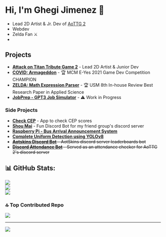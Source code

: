 # Hi, I'm **Ghegi Jimenez** 👋

- Lead 2D Artist & Jr. Dev of [AoTTG 2](https://github.com/AoTTG-2)
- Webdev
- Zelda Fan ⚔
- 
## Projects

- **[Attack on Titan Tribute Game 2](https://github.com/AoTTG-2)** - Lead 2D Artist & Junior Dev
- **[COVID: Armageddon](https://github.com/gisketch/covid-armageddon)**  - 🏆 MCM E-Yes 2021 Game Dev Competition CHAMPION
- **[ZELDA: Math Expression Parser](https://github.com/gisketch/ZELDA-cs50-final-project)** - 🏆 USM 8th In-house Review Best Research Paper in Applied Science
- **[JobPrep - GPT3 Job Simulator](https://github.com/gisketch/gpt3-job-interview-simulator)** - ⚠ Work in Progress

### Side Projects

- **[Check CEP](https://check-cep-ece.netlify.app/)** - App to check CEP scores
- **[Shou Mai](https://github.com/ChowFan-Devs/shou-mai-discord-bot)** - Fun Discord Bot for my friend group's discord server
- **[Raspberry Pi - Bus Arrival Announcement System](https://github.com/gisketch/RPi-bus-announcing-system)**
- **[Complete Uniform Detection using YOLOv8](https://github.com/gisketch/complete-uniform-detection-YOLOv8)**
- ~~**[Aotskins Discord Bot](https://github.com/gisketch/aotskins-bot)** - AotSkins discord server leaderboards bot~~
- ~~**[Discord Attendance Bot](https://github.com/gisketch/discord-attendance-bot)** - Served as an attendance checker for AoTTG 2's discord server~~


## 📊 GitHub Stats:
![](https://github-readme-stats.vercel.app/api?username=gisketch&theme=onedark&hide_border=true&include_all_commits=false&count_private=false)<br/>
![](https://github-readme-streak-stats.herokuapp.com/?user=gisketch&theme=onedark&hide_border=true)<br/>
![](https://github-readme-stats.vercel.app/api/top-langs/?username=gisketch&theme=onedark&hide_border=true&include_all_commits=false&count_private=false&layout=compact)

### 🔝 Top Contributed Repo
![](https://github-contributor-stats.vercel.app/api?username=gisketch&limit=5&theme=onedark&combine_all_yearly_contributions=true)

---
[![](https://visitcount.itsvg.in/api?id=gisketch&icon=0&color=0)](https://visitcount.itsvg.in)
